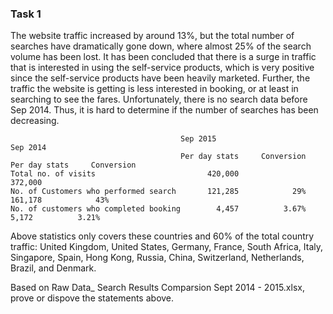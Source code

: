 ### Task 1
The website traffic increased by around 13%, but the total number of searches have dramatically gone down, where almost 25% of the search volume has been lost. It has been concluded that there is a surge in traffic that is interested in using the self-service products, which is very positive since the self-service products have been heavily marketed. Further, the traffic the website is getting is less interested in booking, or at least in searching to see the fares. Unfortunately, there is no search data before Sep 2014. Thus, it is hard to determine if the number of searches has been decreasing.

                                          Sep 2015                         Sep 2014
                                          Per day stats     Conversion     Per day stats     Conversion
    Total no. of visits                         420,000                          372,000	 
    No. of Customers who performed search       121,285            29%           161,178            43%
    No. of customers who completed booking        4,457          3.67%             5,172          3.21%

Above statistics only covers these countries and 60% of the total country traffic: United Kingdom, United States, Germany, France, South Africa, Italy, Singapore, Spain, Hong Kong, Russia, China, Switzerland, Netherlands, Brazil, and Denmark.

Based on Raw Data_ Search Results Comparsion Sept 2014 - 2015.xlsx, prove or dispove the statements above.
